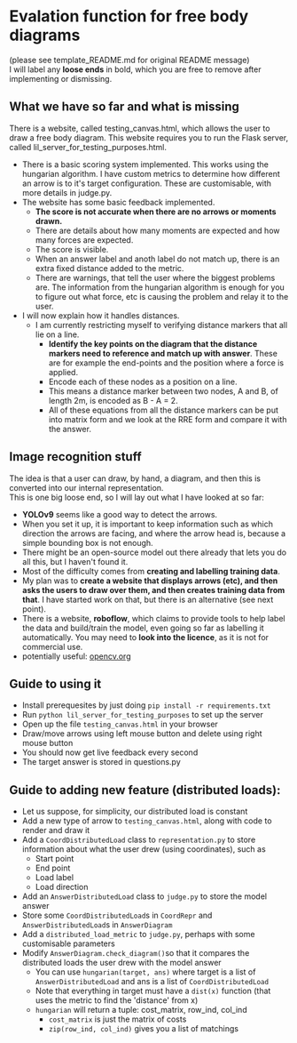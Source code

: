 # Evalation function for free body diagrams
(please see template_README.md for original README message) \
I will label any **loose ends** in bold, which you are free to remove after implementing or dismissing.


## What we have so far and what is missing
There is a website, called testing_canvas.html, which allows the user to draw a free body diagram.
This website requires you to run the Flask server, called lil_server_for_testing_purposes.html.
 - There is a basic scoring system implemented. This works using the hungarian algorithm. I have custom metrics to determine how different an arrow is to it's target configuration. These are customisable, with more details in judge.py.
 - The website has some basic feedback implemented.
    - **The score is not accurate when there are no arrows or moments drawn.**
    - There are details about how many moments are expected and how many forces are expected.
    - The score is visible.
    - When an answer label and anoth label do not match up, there is an extra fixed distance added to the metric.
    - There are warnings, that tell the user where the biggest problems are. The information from the hungarian algorithm is enough for you to figure out what force, etc is causing the problem and relay it to the user.
 - I will now explain how it handles distances.
    - I am currently restricting myself to verifying distance markers that all lie on a line.
        - **Identify the key points on the diagram that the distance markers need to reference and match up with answer**. These are for example the end-points and the position where a force is applied.
        - Encode each of these nodes as a position on a line.
        - This means a distance marker between two nodes, A and B, of length 2m, is encoded as B - A = 2.
        - All of these equations from all the distance markers can be put into matrix form and we look at the RRE form and compare it with the answer.

## Image recognition stuff
The idea is that a user can draw, by hand, a diagram, and then this is converted into our internal representation. \
This is one big loose end, so I will lay out what I have looked at so far:
 - **YOLOv9** seems like a good way to detect the arrows.
 - When you set it up, it is important to keep information such as which direction the arrows are facing, and where the arrow head is, because a simple bounding box is not enough.
 - There might be an open-source model out there already that lets you do all this, but I haven't found it.
 - Most of the difficulty comes from **creating and labelling training data**.
 - My plan was to **create a website that displays arrows (etc), and then asks the users to draw over them, and then creates training data from that**. I have started work on that, but there is an alternative (see next point).
 - There is a website, **roboflow**, which claims to provide tools to help label the data and build/train the model, even going so far as labelling it automatically. You may need to **look into the licence**, as it is not for commercial use.
 - potentially useful: [opencv.org](https://opencv.org/)

## Guide to using it
- Install prerequesites by just doing `pip install -r requirements.txt`
- Run `python lil_server_for_testing_purposes` to set up the server
- Open up the file `testing_canvas.html` in your browser
- Draw/move arrows using left mouse button and delete using right mouse button
- You should now get live feedback every second
- The target answer is stored in questions.py

## Guide to adding new feature (distributed loads):
- Let us suppose, for simplicity, our distributed load is constant
- Add a new type of arrow to `testing_canvas.html`, along with code to render and draw it
- Add a `CoordDistributedLoad` class to `representation.py` to store information about what the user drew (using coordinates), such as
   - Start point
   - End point
   - Load label
   - Load direction
- Add an `AnswerDistributedLoad` class to `judge.py` to store the model answer
- Store some `CoordDistributedLoad`s in `CoordRepr` and  `AnswerDistributedLoad`s in `AnswerDiagram`
- Add a `distributed_load_metric` to `judge.py`, perhaps with some customisable parameters
- Modify `AnswerDiagram.check_diagram()`so that it compares the distributed loads the user drew with the model answer
   - You can use `hungarian(target, ans)` where target is a list of `AnswerDistributedLoad` and ans is a list of `CoordDistributedLoad`
   - Note that everything in target must have a `dist(x)` function (that uses the metric to find the 'distance' from x)
   - `hungarian` will return a tuple: cost_matrix, row_ind, col_ind
      - `cost_matrix` is just the matrix of costs
      - `zip(row_ind, col_ind)` gives you a list of matchings
